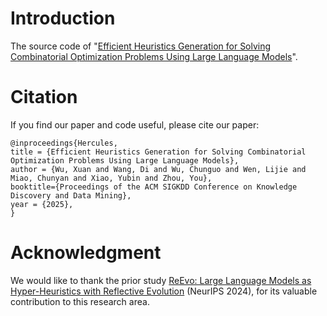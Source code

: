 # Introduction
The source code of "[Efficient Heuristics Generation for Solving Combinatorial Optimization Problems Using Large Language Models](https://arxiv.org/pdf/2505.12627)".


# Citation
If you find our paper and code useful, please cite our paper:
```
@inproceedings{Hercules,
title = {Efficient Heuristics Generation for Solving Combinatorial Optimization Problems Using Large Language Models},
author = {Wu, Xuan and Wang, Di and Wu, Chunguo and Wen, Lijie and Miao, Chunyan and Xiao, Yubin and Zhou, You},
booktitle={Proceedings of the ACM SIGKDD Conference on Knowledge Discovery and Data Mining},
year = {2025},
}
```
# Acknowledgment
We would like to thank the prior study [ReEvo: Large Language Models as Hyper-Heuristics with Reflective Evolution](https://openreview.net/forum?id=483IPG0HWL) 
 (NeurIPS 2024), for its valuable contribution to this research area.

